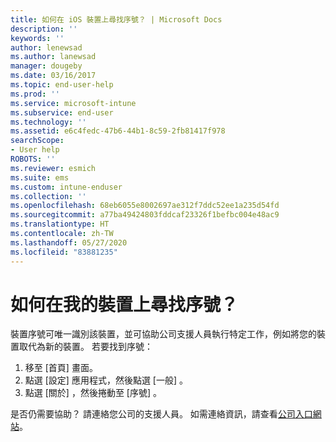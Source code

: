 ```yaml
---
title: 如何在 iOS 裝置上尋找序號？ | Microsoft Docs
description: ''
keywords: ''
author: lenewsad
ms.author: lanewsad
manager: dougeby
ms.date: 03/16/2017
ms.topic: end-user-help
ms.prod: ''
ms.service: microsoft-intune
ms.subservice: end-user
ms.technology: ''
ms.assetid: e6c4fedc-47b6-44b1-8c59-2fb81417f978
searchScope:
- User help
ROBOTS: ''
ms.reviewer: esmich
ms.suite: ems
ms.custom: intune-enduser
ms.collection: ''
ms.openlocfilehash: 68eb6055e8002697ae312f7ddc52ee1a235d54fd
ms.sourcegitcommit: a77ba49424803fddcaf23326f1befbc004e48ac9
ms.translationtype: HT
ms.contentlocale: zh-TW
ms.lasthandoff: 05/27/2020
ms.locfileid: "83881235"
---
```

# <a name="how-do-i-find-the-serial-number-on-my-device"></a>如何在我的裝置上尋找序號？

裝置序號可唯一識別該裝置，並可協助公司支援人員執行特定工作，例如將您的裝置取代為新的裝置。 若要找到序號：

1. 移至 [首頁]  畫面。
2. 點選 [設定]  應用程式，然後點選 [一般]  。
3. 點選 [關於]  ，然後捲動至 [序號]  。

是否仍需要協助？ 請連絡您公司的支援人員。 如需連絡資訊，請查看[公司入口網站](https://go.microsoft.com/fwlink/?linkid=2010980)。
